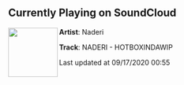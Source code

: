 ## Currently Playing on SoundCloud

[<img align="left" width="100" src="https://i1.sndcdn.com/artworks-65REsD0TVgeARoTB-C9laMA-t50x50.jpg">](https://soundcloud.com/itsnaderi/naderi-hotboxindawip-1)

**Artist**: Naderi 

**Track**: NADERI - HOTBOXINDAWIP

Last updated at 09/17/2020 00:55
